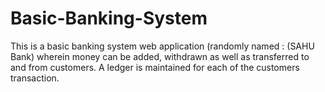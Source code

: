 # Basic-Banking-System
This is a basic banking system web application (randomly named : (SAHU Bank) wherein money can be added, withdrawn as well as transferred to and from customers. A ledger is maintained for each of the customers transaction.
